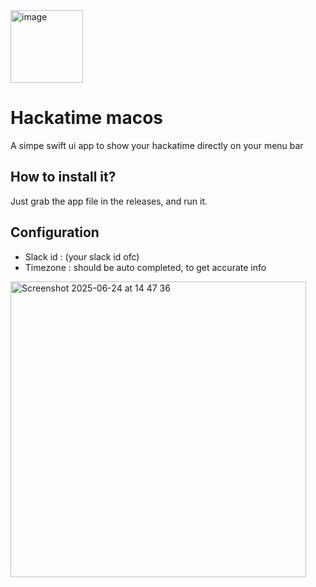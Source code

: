 <img width="116" alt="image" src="https://github.com/user-attachments/assets/79406f8c-3d38-4fa3-a60f-e57c3b023033" />


# Hackatime macos

A simpe swift ui app to show your hackatime directly on your menu bar

## How to install it?

Just grab the app file in the releases, and run it.

## Configuration

- Slack id : (your slack id ofc)
- Timezone : should be auto completed, to get accurate info

<img width="473" alt="Screenshot 2025-06-24 at 14 47 36" src="https://github.com/user-attachments/assets/49ca0c36-8ad3-4f5d-b7f3-66c98de35305" />
